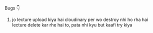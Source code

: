 Bugs 👇
1. jo lecture upload kiya hai cloudinary per wo destroy nhi ho rha hai lecture delete kar rhe hai to, pata nhi kyu but kaafi try kiya